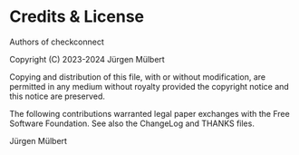 # Credits & License

Authors of checkconnect

Copyright (C) 2023-2024 Jürgen Mülbert

Copying and distribution of this file, with or without modification,
are permitted in any medium without royalty provided the copyright
notice and this notice are preserved.

The following contributions warranted legal paper exchanges with the
Free Software Foundation. See also the ChangeLog and THANKS files.

Jürgen Mülbert

